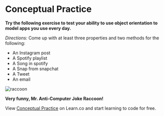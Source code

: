 # Conceptual Practice 

**Try the following exercise to test your ability to use object orientation to model apps you use every day.**


*Directions:* Come up with at least three properties and two methods for the following:
+ An Instagram post
+ A Spotify playlist
+ A Song in spotify
+ A Snap from snapchat
+ A Tweet
+ An email


![raccoon](https://s-media-cache-ak0.pinimg.com/236x/a9/98/5e/a9985ec86564748ee05541401604f4e8.jpg)

**Very funny, Mr. Anti-Computer Joke Raccoon!**

<p data-visibility='hidden'>View <a href='https://learn.co/lessons/pc-ios-practice-oo' title='Conceptual Practice'>Conceptual Practice</a> on Learn.co and start learning to code for free.</p>
